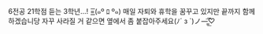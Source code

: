 6전공 21학점 듣는 3학년...! =͟͟͞͞(๑º ﾛ º๑)
매일 자퇴와 휴학을 꿈꾸고 있지만 끝까지 함께 하겠습니당
자꾸 사라질 거 같으면 옆에서 좀 붙잡아주세요(ﾉ´ з `)ノ—̳͟͞͞♡